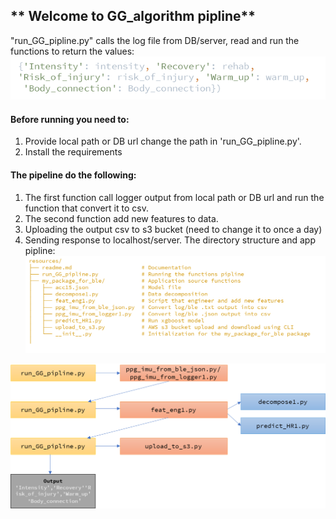## ** Welcome to GG_algorithm pipline**

"run_GG_pipline.py" calls the log file from DB/server, read and run the functions to return the values:  
![img.png](img.png)

#### **Before running you need to:**
1. Provide local path or DB url change the path in 'run_GG_pipline.py'.
2. Install the requirements

#### **The pipeline do the following:**
1. The first function call logger output from local path or DB url
 and run the function that convert it to csv.
2. The second function add new features to data. 
3. Uploading the output csv to s3 bucket (need to change it to once a day)
4. Sending response to localhost/server.
The directory structure and app pipline:
![img_4.png](img_4.png)

![img_2.png](img_2.png)


